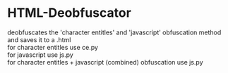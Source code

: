 # HTML-Deobfuscator

deobfuscates the 'character entitles' and 'javascript' obfuscation method and saves it to a .html<br>
for character entitles use ce.py<br>
for javascript use js.py<br>
for character entitles + javascript (combined) obfuscation use js.py
